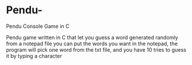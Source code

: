 # Pendu-
Pendu Console Game in C

Pendu game written in C that let you guess a word generated randomly from a notepad file 
you can put the words you want in the notepad, the program will pick one word from the txt file, and you have 10 tries to guess it by typing a character
